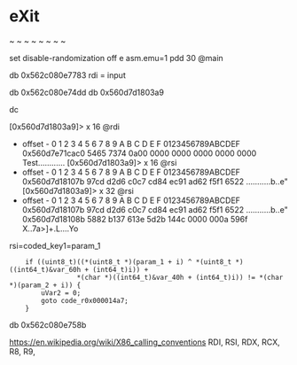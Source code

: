 # eXit

~[](main.png)
~[](main_dec.png)
~[](main_strncat.png)
~[](strlen.png)
~[](strlen_args.png)
~[](strlen_dec.png)
~[](strncat.png)
~[](strncat_dec.png)




set disable-randomization off
e asm.emu=1
pdd 30 @main

db 0x562c080e7783
rdi = input

db 0x562c080e74dd
db 0x560d7d1803a9

dc

[0x560d7d1803a9]> x 16 @rdi
- offset -       0 1  2 3  4 5  6 7  8 9  A B  C D  E F  0123456789ABCDEF
0x560d7e71cac0  5465 7374 0a00 0000 0000 0000 0000 0000  Test............
[0x560d7d1803a9]> x 16 @rsi
- offset -       0 1  2 3  4 5  6 7  8 9  A B  C D  E F  0123456789ABCDEF
0x560d7d18107b  97cd d2d6 c0c7 cd84 ec91 ad62 f5f1 6522  ...........b..e"
[0x560d7d1803a9]> x 32 @rsi
- offset -       0 1  2 3  4 5  6 7  8 9  A B  C D  E F  0123456789ABCDEF
0x560d7d18107b  97cd d2d6 c0c7 cd84 ec91 ad62 f5f1 6522  ...........b..e"
0x560d7d18108b  5882 b137 613e 5d2b 144c 0000 000a 596f  X..7a>]+.L....Yo

rsi=coded_key1=param_1

        if ((uint8_t)((*(uint8_t *)(param_1 + i) ^ *(uint8_t *)((int64_t)&var_60h + (int64_t)i)) +
                     *(char *)((int64_t)&var_40h + (int64_t)i)) != *(char *)(param_2 + i)) {
            uVar2 = 0;
            goto code_r0x000014a7;
        }






db 0x562c080e758b

https://en.wikipedia.org/wiki/X86_calling_conventions
RDI, RSI, RDX, RCX, R8, R9,

